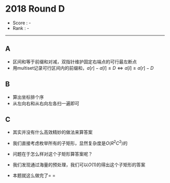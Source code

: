 # 2018 Round D

-   Score : -
-   Rank : -

---

## A

- 区间和等于前缀和对减，双指针维护固定右端点的可行最左断点
- 用multiset记录可行区间内的前缀和，$a[r] - a[l] \leq D \Leftrightarrow a[l] \geq a[r] - D$ 

## B

- 算出坐标排个序
- 从左向右和从右向左各扫一遍即可

## C

- 其实并没有什么高效精妙的做法来算答案
  
- 我们直接考虑枚举所有的子矩形，显然复杂度是$O(R^2C^2)$的
  
- 问题在于怎么样对这个子矩形算答案呢？
  
- 我们发现通过海量的预处理，我们可以$O(1)$的得出这个子矩形的答案
  
- 本题就这么做完了= =
  
  ​    
